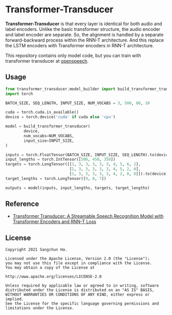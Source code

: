 # Transformer-Transducer

**Transformer-Transducer** is that every layer is identical for both audio and label encoders.
Unlike the basic transformer structure, the audio encoder and label encoder are separate.
So, the alignment is handled by a separate forward-backward process within the RNN-T architecture.
And this replace the LSTM encoders with Transformer encoders in RNN-T architecture.



This repository contains only model code, but you can train with transformer transducer at [openspeech](https://github.com/sooftware/openspeech).


          
## Usage
```python
from transformer_transducer.model_builder import build_transformer_transducer
import torch

BATCH_SIZE, SEQ_LENGTH, INPUT_SIZE, NUM_VOCABS = 3, 500, 80, 10

cuda = torch.cuda.is_available()
device = torch.device('cuda' if cuda else 'cpu')

model = build_transformer_transducer(
        device,
        num_vocabs=NUM_VOCABS,
        input_size=INPUT_SIZE,
)

inputs = torch.FloatTensor(BATCH_SIZE, INPUT_SIZE, SEQ_LENGTH).to(device)
input_lengths = torch.IntTensor([500, 450, 350])
targets = torch.LongTensor([[1, 3, 3, 3, 3, 3, 4, 5, 6, 2],
                            [1, 3, 3, 3, 3, 3, 4, 5, 2, 0],
                            [1, 3, 3, 3, 3, 3, 4, 2, 0, 0]]).to(device)
target_lengths = torch.LongTensor([9, 8, 7])

outputs = model(inputs, input_lengths, targets, target_lengths)
```

## Reference
- [Transformer Transducer: A Streamable Speech Recognition Model with Transformer Encoders and RNN-T Loss](https://arxiv.org/abs/2002.02562)  
  
## License
```
Copyright 2021 Sangchun Ha.

Licensed under the Apache License, Version 2.0 (the "License");
you may not use this file except in compliance with the License.
You may obtain a copy of the License at

http://www.apache.org/licenses/LICENSE-2.0

Unless required by applicable law or agreed to in writing, software
distributed under the License is distributed on an "AS IS" BASIS,
WITHOUT WARRANTIES OR CONDITIONS OF ANY KIND, either express or implied.
See the License for the specific language governing permissions and
limitations under the License.
```  
